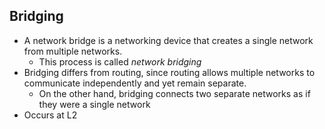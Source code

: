 
## Bridging
- A network bridge is a networking device that creates a single network from multiple networks.
	- This process is called *network bridging*
- Bridging differs from routing, since routing allows multiple networks to communicate independently and yet remain separate.
	- On the other hand, bridging connects two separate networks as if they were a single network
- Occurs at L2